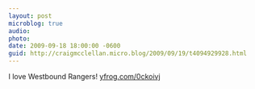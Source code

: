 ```yaml
---
layout: post
microblog: true
audio: 
photo: 
date: 2009-09-18 18:00:00 -0600
guid: http://craigmcclellan.micro.blog/2009/09/19/t4094929928.html
---
```

I love Westbound Rangers! [yfrog.com/0ckoivj](http://yfrog.com/0ckoivj)
